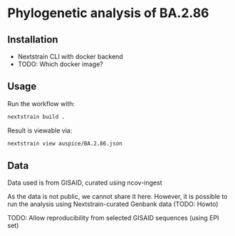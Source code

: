 # Phylogenetic analysis of BA.2.86

## Installation

- Nextstrain CLI with docker backend
- TODO: Which docker image?

## Usage

Run the workflow with:

```bash
nextstrain build .
```

Result is viewable via:

```bash
nextstrain view auspice/BA.2.86.json
```

## Data

Data used is from GISAID, curated using ncov-ingest

As the data is not public, we cannot share it here. However, it is possible to run the analysis using Nextstrain-curated Genbank data (TODO: Howto)

TODO: Allow reproducibility from selected GISAID sequences (using EPI set)